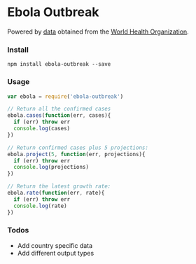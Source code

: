 # Ebola Outbreak

Powered by [data](https://github.com/montanaflynn/ebola-outbreak-data) obtained from the [World Health Organization](http://www.who.int/en/). 

### Install

```shell
npm install ebola-outbreak --save
```

### Usage

```javascript
var ebola = require('ebola-outbreak')

// Return all the confirmed cases
ebola.cases(function(err, cases){
  if (err) throw err
  console.log(cases)
})

// Return confirmed cases plus 5 projections:
ebola.project(5, function(err, projections){
  if (err) throw err
  console.log(projections)
})

// Return the latest growth rate:
ebola.rate(function(err, rate){
  if (err) throw err
  console.log(rate)
})

```

### Todos

- Add country specific data
- Add different output types
